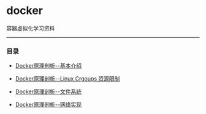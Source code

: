 # docker
容器虚拟化学习资料

------------------------------------
### 目录
* [Docker原理剖析--基本介绍](https://github.com/charSLee013/docker/blob/master/Docker%E5%8E%9F%E7%90%86%E5%89%96%E6%9E%90--%E5%9F%BA%E6%9C%AC%E4%BB%8B%E7%BB%8D.md)

* [Docker原理剖析--Linux Crgoups 资源限制](https://github.com/charSLee013/docker/blob/master/Docker%E5%8E%9F%E7%90%86%E5%89%96%E6%9E%90--Linux%20Crgoups%20%E8%B5%84%E6%BA%90%E9%99%90%E5%88%B6.md)

* [Docker原理剖析--文件系统](https://github.com/charSLee013/docker/blob/master/Docker%E5%8E%9F%E7%90%86%E5%89%96%E6%9E%90--%E6%96%87%E4%BB%B6%E7%B3%BB%E7%BB%9F.md)

* [Docker原理剖析--网络实现](https://github.com/charSLee013/docker/blob/master/Docker%E5%8E%9F%E7%90%86%E5%89%96%E6%9E%90--%E7%BD%91%E7%BB%9C%E5%AE%9E%E7%8E%B0.md)
